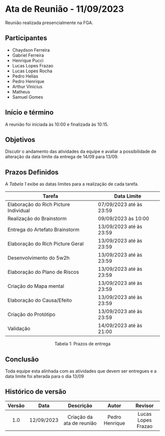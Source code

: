 # Ata de Reunião - 11/09/2023

Reunião realizada presencialmente na FGA.

## Participantes

- Chaydson Ferreira
- Gabriel Ferreira
- Henrique Pucci
- Lucas Lopes Frazao
- Lucas Lopes Rocha
- Pedro Helias
- Pedro Henrique
- Arthur Vinicius
- Matheus
- Samuel Gomes

## Início e término

A reunião foi iniciada às 10:00 e finalizada às 10:15.

## Objetivos

Discutir o andamento das atividades da equipe e avaliar a possibilidade de alteração da data limite da entrega de 14/09 para 13/09.

## Prazos Definidos

A <i>Tabela 1</i> exibe as datas limites para a realização de cada tarefa.

| Tarefa                                | Data Limite             |
| ------------------------------------- | ----------------------- |
| Elaboração do Rich Picture Individual | 07/09/2023 até às 23:59 |
| Realização do Brainstorm              | 09/09/2023 às 10:00     |
| Entrega do Artefato Brainstorm        | 13/09/2023 até às 23:59 |
| Elaboração do Rich Picture Geral      | 13/09/2023 até às 23:59 |
| Desenvolvimento do 5w2h               | 13/09/2023 até às 23:59 |
| Elaboração do Plano de Riscos         | 13/09/2023 até às 23:59 |
| Criação do Mapa mental                | 13/09/2023 até às 23:59 |
| Elaboração do Causa/Efeito            | 13/09/2023 até às 23:59 |
| Criação do Protótipo                  | 13/09/2023 até às 23:59 |
| Validação                             | 14/09/2023 até às 21:00 |

<figcaption align="center">Tabela 1: Prazos de entrega</figcaption>

## Conclusão

Toda equipe esta alinhada com as atividades que devem ser entregues e a data limite foi alterada para o dia 13/09

## Histórico de versão

| Versão |    Data    |         Descrição         |     Autor      |      Revisor       |
| :----: | :--------: | :-----------------------: | :------------: | :----------------: |
|  1.0   | 12/09/2023 | Criação da ata de reunião | Pedro Henrique | Lucas Lopes Frazao |
